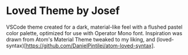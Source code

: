 # Loved Theme by Josef
VSCode theme created for a dark, material-like feel with a flushed pastel color palette, optimized for use with Operator Mono font. Inspiration was drawn from Atom's Material Theme tweaked to my liking, and (loved-syntax)[https://github.com/DanielPintilei/atom-loved-syntax].